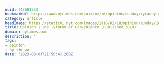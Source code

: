 ```yaml
---
uuid: 645601553
bookmarkOf: https://www.nytimes.com/2018/02/16/opinion/sunday/tyranny-convenience.html
category: article
headImage: https://static01.nyt.com/images/2018/02/18/opinion/sunday/18wu/18wu--largeHorizontalJumbo-v2.jpg?year=2018&h=683&w=1024&s=53feceae2f3f82a2f7641fb107b49b957395212fe665442bf9e17bfc2c0d110a&k=ZQJBKqZ0VN
title: Opinion | The Tyranny of Convenience (Published 2018)
domain: nytimes.com
description: ''
tags:
- opinion
- by tim wu
date: '2023-03-03T21:50:43.260Z'
---
```



